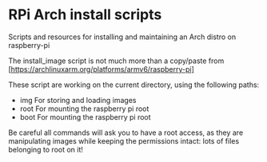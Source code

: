 # RPi Arch install scripts
Scripts and resources for installing and maintaining an Arch distro on raspberry-pi

The install\_image script is not much more than a copy/paste from [https://archlinuxarm.org/platforms/armv6/raspberry-pi]

These script are working on the current directory, using the following paths:

- img For storing and loading images
- root For mounting the raspberry pi root
- boot For mounting the raspberry pi root

Be careful all commands will ask you to have a root access, as they are manipulating images while keeping the permissions intact: lots of files belonging to root on it!
